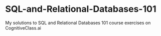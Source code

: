 # SQL-and-Relational-Databases-101
My solutions to SQL and Relational Databases 101 course exercises on CognitiveClass.ai 
